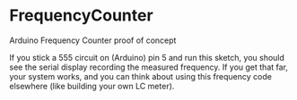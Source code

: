 # FrequencyCounter
Arduino Frequency Counter proof of concept

If you stick a 555 circuit on (Arduino) pin 5 and run this sketch,
you should see the serial display recording the measured frequency.
If you get that far, your system works, and you can think about
using this frequency code elsewhere (like building your own LC meter).
